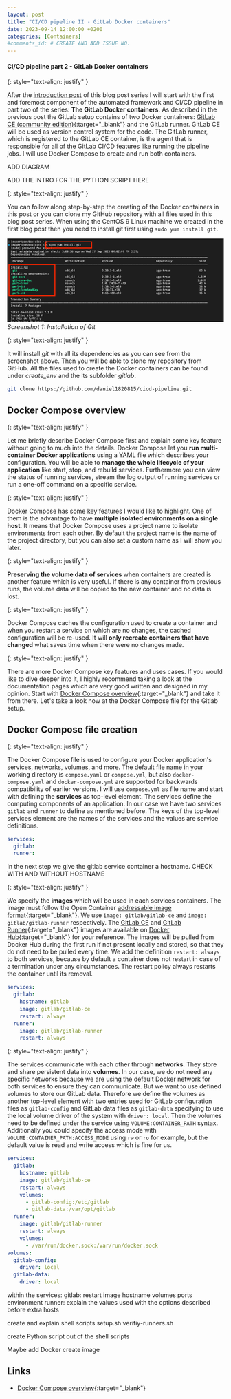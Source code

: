 ```yaml
---
layout: post
title: "CI/CD pipeline II - GitLab Docker containers"
date: 2023-09-14 12:00:00 +0200
categories: [Containers]
#comments_id: # CREATE AND ADD ISSUE NO.
---
```


#### CI/CD pipeline part 2 - GitLab Docker containers

{: style="text-align: justify" }

After the [introduction post]() of this blog post series I will start with the first and foremost component of the automated framework and CI/CD pipeline in part two of the series: **The GitLab Docker containers**. As described in the previous post the GitLab setup contains of two Docker containers: [GitLab CE (community edition)](https://gitlab.com/rluna-gitlab/gitlab-ce){:target="_blank"} and the GitLab runner. GitLab CE will be used as version control system for the code. The GitLab runner, which is registered to the GitLab CE container, is the agent that is responsible for all of the GitLab CI/CD features like running the pipeline jobs. I will use Docker Compose to create and run both containers.

ADD DIAGRAM

ADD THE INTRO FOR THE PYTHON SCRIPT HERE

{: style="text-align: justify" }

You can follow along step-by-step the creating of the Docker containers in this post or you can clone my GitHub repository with all files used in this blog post series. When using the CentOS 9 Linux machine we created in the first blog post then you need to install git first using ```sudo yum install git```.

![Installation of Git](/images/cicd_git_install.png "Installation of Git")
*Screenshot 1: Installation of Git*

{: style="text-align: justify" }

It will install *git* with all its dependencies as you can see from the screenshot above. Then you will be able to clone my repository from GitHub. All the files used to create the Docker containers can be found under *create_env* and the its subfolder *gitlab*.

```bash
git clone https://github.com/daniel1820815/cicd-pipeline.git
```

## Docker Compose overview

{: style="text-align: justify" }

Let me briefly describe Docker Compose first and explain some key feature without going to much into the details. Docker Compose let you **run multi-container Docker applications** using a YAML file which describes your configuration. You will be able to **manage the whole lifecycle of your application** like start, stop, and rebuild services. Furthermore you can view the status of running services, stream the log output of running services or run a one-off command on a specific service.

{: style="text-align: justify" }

Docker Compose has some key features I would like to highlight. One of them is the advantage to have **multiple isolated environments on a single host**. It means that Docker Compose uses a project name to isolate environments from each other. By default the project name is the name of the project directory, but you can also set a custom name as I will show you later.

{: style="text-align: justify" }

**Preserving the volume data of services** when containers are created is another feature which is very useful. If there is any container from previous runs, the volume data will be copied to the new container and no data is lost.

{: style="text-align: justify" }

Docker Compose caches the configuration used to create a container and when you restart a service on which are no changes, the cached configuration will be re-used. It will **only recreate containers that have changed** what saves time when there were no changes made.

{: style="text-align: justify" }

There are more Docker Compose key features and uses cases. If you would like to dive deeper into it, I highly recommend taking a look at the documentation pages which are very good written and designed in my opinion. Start with [Docker Compose overview](https://docs.docker.com/compose/){:target="_blank"} and take it from there. Let's take a look now at the Docker Compose file for the Gitlab setup.

## Docker Compose file creation

{: style="text-align: justify" }

The Docker Compose file is used to configure your Docker application's services, networks, volumes, and more. The default file name in your working directory is ```compose.yaml``` or ```compose.yml```, but also ```docker-compose.yaml``` and ```docker-compose.yml``` are supported for backwards compatibility of earlier versions. I will use ```compose.yml``` as file name and start with defining the **services** as top-level element. The services define the computing components of an application. In our case we have two services ```gitlab``` and ```runner``` to define as mentioned before. The keys of the top-level services element are the names of the services and the values are service definitions.

```yaml
services:
  gitlab:
  runner:
```

In the next step we give the gitlab service container a hostname. CHECK WITH AND WITHOUT HOSTNAME

{: style="text-align: justify" }

We specify the **images** which will be used in each services containers. The image must follow the Open Container [addressable image format](https://github.com/opencontainers/org/blob/master/docs/docs/introduction/digests.md){:target="_blank"}. We use ```image: gitlab/gitlab-ce``` and ```image: gitlab/gitlab-runner``` respectively. The [GitLab CE](https://hub.docker.com/r/gitlab/gitlab-ce) and [GitLab Runner](https://hub.docker.com/r/gitlab/gitlab-runner){:target="_blank"} images are available on [Docker Hub](https://hub.docker.com){:target="_blank"} for your reference. The images will be pulled from Docker Hub during the first run if not present locally and stored, so that they do not need to be pulled every time. We add the definition ```restart: always``` to both services, because by default a container does not restart in case of a termination under any circumstances. The restart policy always restarts the container until its removal.

```yaml
services:
  gitlab:
    hostname: gitlab
    image: gitlab/gitlab-ce
    restart: always
  runner:
    image: gitlab/gitlab-runner
    restart: always
```

{: style="text-align: justify" }

The services communicate with each other through **networks**. They store and share persistent data into **volumes**. In our case, we do not need any specific networks because we are using the default Docker network for both services to ensure they can communicate. But we want to use defined volumes to store our GitLab data. Therefore we define the volumes as another top-level element with two entries used for GitLab configuration files as ```gitlab-config``` and GitLab data files as ```gitlab-data``` specifying to use the local volume driver of the system with ```driver: local```. Then the volumes need to be defined under the service using ```VOLUME:CONTAINER_PATH``` syntax. Additionally you could specify the access mode with ```VOLUME:CONTAINER_PATH:ACCESS_MODE``` using ```rw``` or ```ro``` for example, but the default value is read and write access which is fine for us.

```yaml
services:
  gitlab:
    hostname: gitlab
    image: gitlab/gitlab-ce
    restart: always
    volumes:
      - gitlab-config:/etc/gitlab
      - gitlab-data:/var/opt/gitlab
  runner:
    image: gitlab/gitlab-runner
    restart: always
    volumes:
      - /var/run/docker.sock:/var/run/docker.sock
volumes:
  gitlab-config:
    driver: local
  gitlab-data:
    driver: local
```

within the services:
gitlab:
restart
image
hostname
volumes
ports
environment
runner:
explain the values used with the options described before
extra hosts

create and explain shell scripts
setup.sh
verifiy-runners.sh

create Python script out of the shell scripts

Maybe add Docker create image

## Links

- [Docker Compose overview](https://docs.docker.com/compose/){:target="_blank"}
